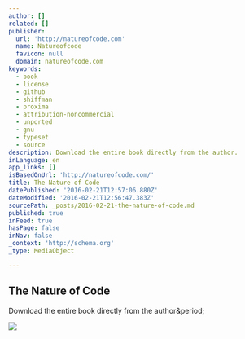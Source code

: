 ```yaml
---
author: []
related: []
publisher:
  url: 'http://natureofcode.com'
  name: Natureofcode
  favicon: null
  domain: natureofcode.com
keywords:
  - book
  - license
  - github
  - shiffman
  - proxima
  - attribution-noncommercial
  - unported
  - gnu
  - typeset
  - source
description: Download the entire book directly from the author.
inLanguage: en
app_links: []
isBasedOnUrl: 'http://natureofcode.com/'
title: The Nature of Code
datePublished: '2016-02-21T12:57:06.880Z'
dateModified: '2016-02-21T12:56:47.383Z'
sourcePath: _posts/2016-02-21-the-nature-of-code.md
published: true
inFeed: true
hasPage: false
inNav: false
_context: 'http://schema.org'
_type: MediaObject

---
```

<article style=""><h1>The Nature of Code</h1><p>Download the entire book directly from the author&amp;period;</p><img src="http://natureofcode.com/book/imgs/noc_print.jpg" /></article>